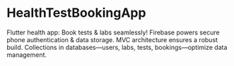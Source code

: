 # HealthTestBookingApp
 Flutter health app: Book tests &amp; labs seamlessly! Firebase powers secure phone authentication &amp; data storage. MVC architecture ensures a robust build. Collections in databases—users, labs, tests, bookings—optimize data management.
